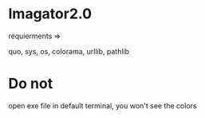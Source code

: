 # Imagator2.0


requierments =>

quo, sys, os, colorama, urllib, pathlib

# Do not
open exe file in default terminal, you won't see the colors
